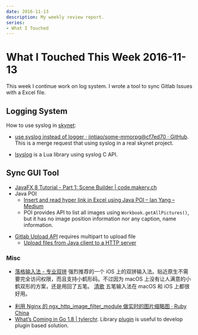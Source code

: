 ```yaml
---
date: 2016-11-13
description: My weekly review report.
series:
- What I Touched
---
```


# What I Touched This Week 2016-11-13


This week I continue work on log system. I wrote a tool to sync Gitlab Issues with a Excel file.

<!--more-->

## Logging System

How to use syslog in [skynet][1]:

- [use syslog instead of logger · jintiao/some-mmorpg@cf7ed70 · GitHub][2]. This is a merge request that using syslog in a real skynet project.
* [lsyslog][3] is a Lua library using syslog C API.

## Sync GUI Tool
-  [JavaFX 8 Tutorial - Part 1: Scene Builder | code.makery.ch][4]
- Java POI
    * [Insert and read hyper link in Excel using Java POI – Ian Yang – Medium][5]
    * POI provides API to list all images using  `Workbook.getAllPictures()`, but it has no image position information nor any caption, name information.
* [Gitlab Upload API][6] requires multipart to upload file
    * [Upload files from Java client to a HTTP server][7]

### Misc

- [落格输入法 - 专业双拼][8]  强烈推荐的一个 iOS 上的双拼输入法。贴近原生不需要完全访问权限，而且支持小鹤形码。不过因为 macOS 上没有让人满意的小鹤双形的方案，还是用回了五笔。 [清歌][9] 五笔输入法在 macOS 和 iOS 上都很好用。
* [利用 Nginx 的 ngx\_http\_image\_filter\_module 做实时的图片缩略图 · Ruby China][10]
* [What’s Coming in Go 1.8 | tylerchr][11]. Library [plugin][12] is useful to develop plugin based solution.

[1]:    https://github.com/cloudwu/skynet
[2]:    https://github.com/jintiao/some-mmorpg/commit/cf7ed705fc78caacf529e3ecd825ac82af0a3d7e
[3]:    https://gitlab.com/lsyslog/lsyslog/blob/master/lsyslog.c
[4]:    http://code.makery.ch/library/javafx-8-tutorial/part1/
[5]:    https://medium.com/@doitian/insert-and-read-hyper-link-in-excel-using-java-poi-9713d05642a#.pvzlotp7x
[6]:    https://docs.gitlab.com/ce/api/projects.html#upload-a-file
[7]:    http://stackoverflow.com/a/2469587/667158
[8]:    https://im.logcg.com
[9]:    https://qingg.im
[10]:   https://ruby-china.org/topics/31498
[11]:   https://web.archive.org/web/20161105023449/https://blog.tylerchr.com/golang-18-whats-coming/
[12]:   https://tip.golang.org/pkg/plugin/
